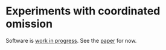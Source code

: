 Experiments with coordinated omission
==

Software is [work in progress](TODO.md). See the [paper](paper.md) for now.

